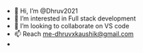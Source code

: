 - 👋 Hi, I’m @Dhruv2021
- 👀 I’m interested in Full stack development
- 💞️ I’m looking to collaborate on VS code
- 📫 Reach me-dhruvxkaushik@gmail.com
- 

<!---
Dhruv2021/Dhruv2021 is a ✨ special ✨ repository because its `README.md` (this file) appears on your GitHub profile.
You can click the Preview link to take a look at your changes.
--->
